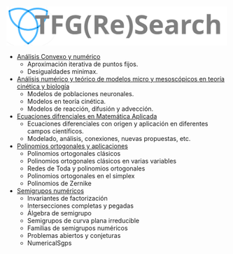 ![TFG(Re)Search](assets/img/logo-tri-simple.svg)

- [Análisis Convexo y numérico](mapli/convexo.md)
    -  Aproximación iterativa de puntos fijos.
    -  Desigualdades minimax.
- [Análisis numérico y teórico de modelos micro y mesoscópicos en teoría cinética y biología](mapli/numerico.md)
    - Modelos de poblaciones neuronales.
    -  Modelos en teoría cinética.
    - Modelos de reacción, difusión y advección.
- [Ecuaciones difrenciales en Matemática Aplicada](mapli/EcuacionesDiferenciales.md)
    - Ecuaciones diferenciales con origen y aplicación en diferentes campos científicos. 
    - Modelado, análisis, conexiones, nuevas propuestas, etc.
- [Polinomios ortogonales y aplicaciones](mapli/polinomios-ort.md)
    - Polinomios ortogonales clásicos
    - Polinomios ortogonales clásicos en varias variables
    - Redes de Toda y polinomios ortogonales
    - Polinomios ortogonales en el simplex
    - Polinomios de Zernike
- [Semigrupos numéricos](algebra/semigrupos.md)
    - Invariantes de factorización
    - Intersecciones completas y pegadas
    - Álgebra de semigrupo
    - Semigrupos de curva plana irreducible
    - Familias de semigrupos numéricos
    - Problemas abiertos y conjeturas
    - NumericalSgps
